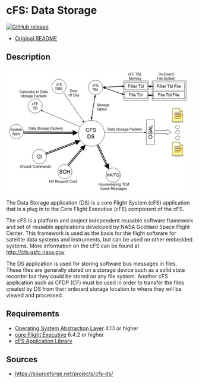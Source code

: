 # cFS: Data Storage

[![GitHub release](https://img.shields.io/github/release/lassondesat/cfs-ds.svg)](https://github.com/lassondesat/cfs-ds/releases)

* [Original README](cfs-ds-app-OSS-readme.txt)

## Description

![CFS_DS_Context](docs/dox_src/users_guide/CFS_DS_Context.jpg)

The Data Storage application (DS) is a core Flight System (cFS) application that
is a plug in to the Core Flight Executive (cFE) component of the cFS.

The cFS is a platform and project independent reusable software framework and
set of reusable applications developed by NASA Goddard Space Flight Center. This
framework is used as the basis for the flight software for satellite data
systems and instruments, but can be used on other embedded systems. More
information on the cFS can be found at http://cfs.gsfc.nasa.gov

The DS application is used for storing software bus messages in files. These
files are generally stored on a storage device such as a solid state recorder
but they could be stored on any file system. Another cFS application such as
CFDP (CF) must be used in order to transfer the files created by DS from their
onboard storage location to where they will be viewed and processed.

## Requirements

* [Operating System Abstraction Layer][osal] 4.1.1 or higher
* [core Flight Executive][cfe] 6.4.2 or higher
* [cFS Application Library][cfs_lib]

## Sources

* https://sourceforge.net/projects/cfs-ds/

[osal]: https://github.com/lassondesat/osal
[cfe]: https://github.com/lassondesat/coreflightexec
[cfs_lib]: https://github.com/lassondesat/cfs_lib
